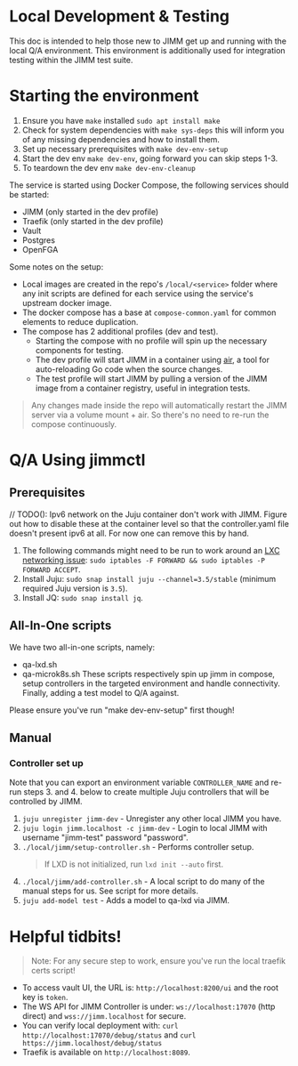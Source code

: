 # Local Development & Testing

This doc is intended to help those new to JIMM get up and running
with the local Q/A environment. This environment is additionally
used for integration testing within the JIMM test suite.

# Starting the environment
1. Ensure you have `make` installed `sudo apt install make`
2. Check for system dependencies with `make sys-deps` this will inform you of any missing dependencies and how to install them.
3. Set up necessary prerequisites with `make dev-env-setup`
4. Start the dev env `make dev-env`, going forward you can skip steps 1-3.
5. To teardown the dev env `make dev-env-cleanup`

The service is started using Docker Compose, the following services should be started:
- JIMM (only started in the dev profile)
- Traefik (only started in the dev profile)
- Vault
- Postgres
- OpenFGA

Some notes on the setup:
- Local images are created in the repo's `/local/<service>` folder where any init scripts are defined for each service using the service's upstream docker image.
- The docker compose has a base at `compose-common.yaml` for common elements to reduce duplication.
- The compose has 2 additional profiles (dev and test). 
  - Starting the compose with no profile will spin up the necessary components for testing.
  - The dev profile will start JIMM in a container using [air](https://github.com/air-verse/air), a tool for auto-reloading Go code when the source changes.
  - The test profile will start JIMM by pulling a version of the JIMM image from a container registry, useful in integration tests.

> Any changes made inside the repo will automatically restart the JIMM server via a volume mount + air. So there's no need to re-run the compose continuously.

# Q/A Using jimmctl

## Prerequisites

// TODO(): Ipv6 network on the Juju container don't work with JIMM. Figure out how to disable these at the container level so that the controller.yaml file doesn't present ipv6 at all. For now one can remove this by hand.

1. The following commands might need to be run to work around an [LXC networking
   issue](https://github.com/docker/for-linux/issues/103#issuecomment-383607773):
   `sudo iptables -F FORWARD && sudo iptables -P FORWARD ACCEPT`.
2. Install Juju: `sudo snap install juju --channel=3.5/stable` (minimum required Juju version is `3.5`).
3. Install JQ: `sudo snap install jq`.

## All-In-One scripts
We have two all-in-one scripts, namely:
- qa-lxd.sh
- qa-microk8s.sh
These scripts respectively spin up jimm in compose, setup controllers in the targeted environment
and handle connectivity. Finally, adding a test model to Q/A against.

Please ensure you've run "make dev-env-setup" first though!

## Manual
### Controller set up

Note that you can export an environment variable `CONTROLLER_NAME` and re-run steps 3. and 4. below to create multiple Juju
controllers that will be controlled by JIMM.

1. `juju unregister jimm-dev`                     - Unregister any other local JIMM you have.
2. `juju login jimm.localhost -c jimm-dev`        - Login to local JIMM with username "jimm-test" password "password".
3. `./local/jimm/setup-controller.sh`             - Performs controller setup.
   > If LXD is not initialized, run `lxd init --auto` first.
4. `./local/jimm/add-controller.sh`               - A local script to do many of the manual steps for us. See script for more details.
5. `juju add-model test`                          - Adds a model to qa-lxd via JIMM.

# Helpful tidbits!
> Note: For any secure step to work, ensure you've run the local traefik certs script!

- To access vault UI, the URL is: `http://localhost:8200/ui` and the root key is `token`.
- The WS API for JIMM Controller is under: `ws://localhost:17070` (http direct) and `wss://jimm.localhost` for secure.
- You can verify local deployment with: `curl http://localhost:17070/debug/status` and `curl https://jimm.localhost/debug/status`
- Traefik is available on `http://localhost:8089`.
